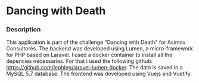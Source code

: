 # Dancing with Death

### **Description**
This application is part of the challenge "Dancing with Death" for Asimov Consultores. The backend was developed using Lumen, a micro-framework for PHP based on Laravel. I used a docker container to install all the depencies necessaries. For that i used the following github: https://github.com/lephleg/laravel-lumen-docker. The data is saved in a MySQL 5.7 database.
The frontend was developed using Vuejs and Vuetify.

